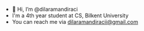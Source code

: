 - 👋 Hi, I’m @dilaramandiraci
- I'm a 4th year student at CS, Bilkent University
- You can reach me via dilaramandiracii@gmail.com


<!---
dilaramandiraci/dilaramandiraci is a ✨ special ✨ repository because its `README.md` (this file) appears on your GitHub profile.
You can click the Preview link to take a look at your changes.
--->
